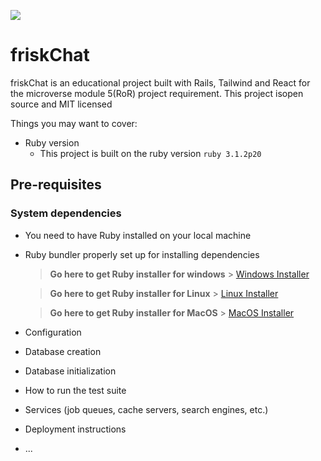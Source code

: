 ![](https://img.shields.io/badge/Microverse-blueviolet)
# friskChat

friskChat is an educational project built with Rails, Tailwind and React for the microverse module 5(RoR) project requirement. This project isopen source and MIT licensed

Things you may want to cover:

* Ruby version
  - This project is built on the ruby version `ruby 3.1.2p20`

## Pre-requisites

### System dependencies
- You need to have Ruby installed on your local machine
- Ruby bundler properly set up for installing dependencies

  > **Go here to get Ruby installer for windows** > [Windows Installer](https://rubyinstaller.org/)

  > **Go here to get Ruby installer for Linux** > [Linux Installer](https://www.ruby-lang.org/en/documentation/installation/)

  > **Go here to get Ruby installer for MacOS** > [MacOS Installer](https://www.ruby-lang.org/en/documentation/installation/)

* Configuration

* Database creation

* Database initialization

* How to run the test suite

* Services (job queues, cache servers, search engines, etc.)

* Deployment instructions

* ...
